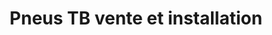 ---
title: "Pneus TB vente et installation"
url: /montreal/pneus-tb-vente-et-installation/
shop: tyres
---